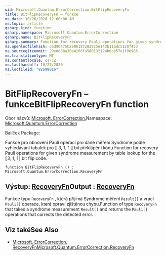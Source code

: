 ```yaml
---
uid: Microsoft.Quantum.ErrorCorrection.BitFlipRecoveryFn
title: BitFlipRecoveryFn – funkce
ms.date: 10/26/2020 12:00:00 AM
ms.topic: article
qsharp.kind: function
qsharp.namespace: Microsoft.Quantum.ErrorCorrection
qsharp.name: BitFlipRecoveryFn
qsharp.summary: Function for recovery Pauli operations for given syndrome measurement by table lookup for the ⟦3, 1, 1⟧ bit flip code.
ms.openlocfilehash: dad90475b2506187282825e143b11adc5120f453
ms.sourcegitcommit: 29e0d88a30e4166fa580132124b0eb57e1f0e986
ms.translationtype: MT
ms.contentlocale: cs-CZ
ms.lasthandoff: 10/27/2020
ms.locfileid: "92698016"
---
```

# <a name="bitfliprecoveryfn-function"></a><span data-ttu-id="ee7f5-102">BitFlipRecoveryFn – funkce</span><span class="sxs-lookup"><span data-stu-id="ee7f5-102">BitFlipRecoveryFn function</span></span>

<span data-ttu-id="ee7f5-103">Obor názvů: [Microsoft. ErrorCorrection.](xref:Microsoft.Quantum.ErrorCorrection)</span><span class="sxs-lookup"><span data-stu-id="ee7f5-103">Namespace: [Microsoft.Quantum.ErrorCorrection](xref:Microsoft.Quantum.ErrorCorrection)</span></span>

<span data-ttu-id="ee7f5-104">Balíček [](https://nuget.org/packages/)</span><span class="sxs-lookup"><span data-stu-id="ee7f5-104">Package: [](https://nuget.org/packages/)</span></span>


<span data-ttu-id="ee7f5-105">Funkce pro obnovení Pauli operací pro dané měření Syndrome podle vyhledávání tabulek pro ⟦ 3, 1, 1 ⟧ bit překlápění kódu.</span><span class="sxs-lookup"><span data-stu-id="ee7f5-105">Function for recovery Pauli operations for given syndrome measurement by table lookup for the ⟦3, 1, 1⟧ bit flip code.</span></span>

```qsharp
function BitFlipRecoveryFn () : Microsoft.Quantum.ErrorCorrection.RecoveryFn
```


## <a name="output--recoveryfn"></a><span data-ttu-id="ee7f5-106">Výstup: [RecoveryFn](xref:Microsoft.Quantum.ErrorCorrection.RecoveryFn)</span><span class="sxs-lookup"><span data-stu-id="ee7f5-106">Output : [RecoveryFn](xref:Microsoft.Quantum.ErrorCorrection.RecoveryFn)</span></span>

<span data-ttu-id="ee7f5-107">Funkce typu `RecoveryFn` , která přijímá Syndrome měření `Result[]` a vrací `Pauli[]` operace, které opraví zjištěnou chybu.</span><span class="sxs-lookup"><span data-stu-id="ee7f5-107">Function of type `RecoveryFn` that takes a syndrome measurement `Result[]` and returns the `Pauli[]` operations that corrects the detected error.</span></span>

## <a name="see-also"></a><span data-ttu-id="ee7f5-108">Viz také</span><span class="sxs-lookup"><span data-stu-id="ee7f5-108">See Also</span></span>

- [<span data-ttu-id="ee7f5-109">Microsoft. ErrorCorrection. RecoveryFn</span><span class="sxs-lookup"><span data-stu-id="ee7f5-109">Microsoft.Quantum.ErrorCorrection.RecoveryFn</span></span>](xref:Microsoft.Quantum.ErrorCorrection.RecoveryFn)